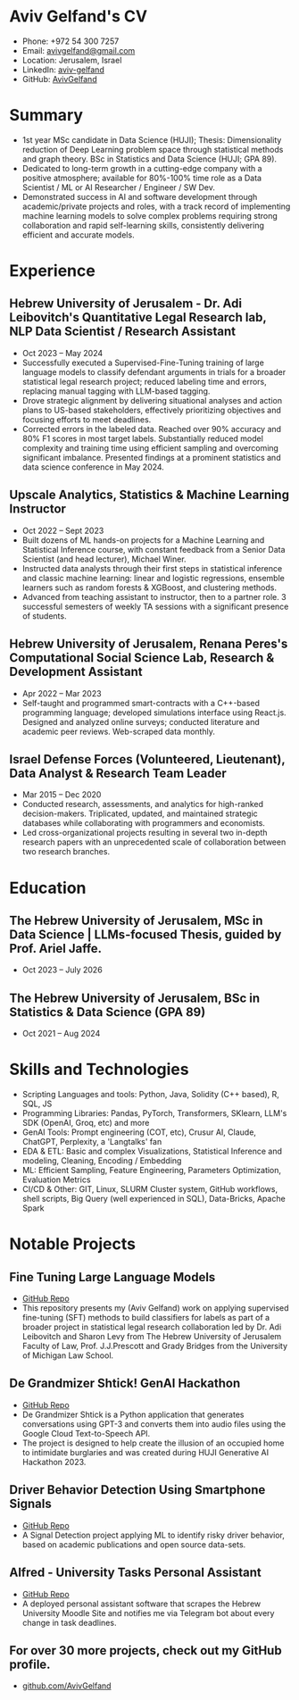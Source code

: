 
<!-- Remove above in src/markdown/Header.j2.md not in README.md -->
# Aviv Gelfand's CV

- Phone: +972 54 300 7257
- Email: [avivgelfand@gmail.com](mailto:avivgelfand@gmail.com)
- Location: Jerusalem, Israel
- LinkedIn: [aviv-gelfand](https://linkedin.com/in/aviv-gelfand)
- GitHub: [AvivGelfand](https://github.com/AvivGelfand)


# Summary

- 1st year MSc candidate in Data Science (HUJI); Thesis: Dimensionality reduction of Deep Learning problem space through statistical methods and graph theory. BSc in Statistics and Data Science (HUJI; GPA 89).
- Dedicated to long-term growth in a cutting-edge company with a positive atmosphere; available for 80%-100% time role as a Data Scientist / ML or AI Researcher / Engineer / SW Dev.
- Demonstrated success in AI and software development through academic/private projects and roles, with a track record of implementing machine learning models to solve complex problems requiring strong collaboration and rapid self-learning skills, consistently delivering efficient and accurate models.
# Experience

## Hebrew University of Jerusalem - Dr. Adi Leibovitch's Quantitative Legal Research lab, NLP Data Scientist / Research Assistant

- Oct 2023 – May 2024
- Successfully executed a Supervised-Fine-Tuning training of large language models to classify defendant arguments in trials for a broader statistical legal research project; reduced labeling time and errors, replacing manual tagging with LLM-based tagging.
- Drove strategic alignment by delivering situational analyses and action plans to US-based stakeholders, effectively prioritizing objectives and focusing efforts to meet deadlines.
- Corrected errors in the labeled data. Reached over 90% accuracy and 80% F1 scores in most target labels. Substantially reduced model complexity and training time using efficient sampling and overcoming significant imbalance. Presented findings at a prominent statistics and data science conference in May 2024.

## Upscale Analytics, Statistics & Machine Learning Instructor

- Oct 2022 – Sept 2023
- Built dozens of ML hands-on projects for a Machine Learning and Statistical Inference course, with constant feedback from a Senior Data Scientist (and head lecturer), Michael Winer.
- Instructed data analysts through their first steps in statistical inference and classic machine learning$:$ linear and logistic regressions, ensemble learners such as random forests & XGBoost, and clustering methods.
- Advanced from teaching assistant to instructor, then to a partner role. 3 successful semesters of weekly TA sessions with a significant presence of students.

## Hebrew University of Jerusalem, Renana Peres's Computational Social Science Lab, Research & Development Assistant

- Apr 2022 – Mar 2023
- Self-taught and programmed smart-contracts with a C++-based programming language; developed simulations interface using React.js. Designed and analyzed online surveys; conducted literature and academic peer reviews. Web-scraped data monthly.

## Israel Defense Forces (Volunteered, Lieutenant), Data Analyst & Research Team Leader

- Mar 2015 – Dec 2020
- Conducted research, assessments, and analytics for high-ranked decision-makers. Triplicated, updated, and maintained strategic databases while collaborating with programmers and economists.
- Led cross-organizational projects resulting in several two in-depth research papers with an unprecedented scale of collaboration between two research branches.

# Education

## The Hebrew University of Jerusalem, MSc in Data Science | LLMs-focused Thesis, guided by Prof. Ariel Jaffe.

- Oct 2023 – July 2026

## The Hebrew University of Jerusalem, BSc in Statistics & Data Science (GPA 89)

- Oct 2021 – Aug 2024

# Skills and Technologies

- Scripting Languages and tools: Python, Java, Solidity (C++ based), R, SQL, JS
- Programming Libraries: Pandas, PyTorch, Transformers, SKlearn, LLM's SDK (OpenAI, Groq, etc) and more
- GenAI Tools: Prompt engineering (COT, etc), Crusur AI, Claude, ChatGPT, Perplexity, a 'Langtalks' fan
- EDA & ETL: Basic and complex Visualizations, Statistical Inference and modeling, Cleaning, Encoding / Embedding
- ML: Efficient Sampling, Feature Engineering, Parameters Optimization, Evaluation Metrics
- CI/CD & Other: GIT, Linux, SLURM Cluster system, GitHub workflows, shell scripts, Big Query (well experienced in SQL), Data-Bricks, Apache Spark
# Notable Projects

## Fine Tuning Large Language Models

- [GitHub Repo](https://github.com/AvivGelfand/Fine-tuning-Large-Language-Models)
- This repository presents my (Aviv Gelfand) work on applying supervised fine-tuning (SFT) methods to build classifiers for labels as part of a broader project in statistical legal research collaboration led by Dr. Adi Leibovitch and Sharon Levy from The Hebrew University of Jerusalem Faculty of Law, Prof. J.J.Prescott and Grady Bridges from the University of Michigan Law School.

## De Grandmizer Shtick! GenAI Hackathon

- [GitHub Repo](https://github.com/AvivGelfand/GrandmizersShtick-Huji-Hackathon23)
- De Grandmizer Shtick is a Python application that generates conversations using GPT-3 and converts them into audio files using the Google Cloud Text-to-Speech API.
- The project is designed to help create the illusion of an occupied home to intimidate burglaries and was created during HUJI Generative AI Hackathon 2023.

## Driver Behavior Detection Using Smartphone Signals

- [GitHub Repo](https://github.com/AvivGelfand/Driver-Behavior-Detection-Using-Smartphone-Signals)
- A Signal Detection project applying ML to identify risky driver behavior, based on academic publications and open source data-sets.

## Alfred - University Tasks Personal Assistant

- [GitHub Repo](https://github.com/AvivGelfand/HUJI-Moodle-Bot)
- A deployed personal assistant software that scrapes the Hebrew University Moodle Site and notifies me via Telegram bot about every change in task deadlines.

## For over 30 more projects, check out my GitHub profile.

- [github.com/AvivGelfand](https://github.com/AvivGelfand)

